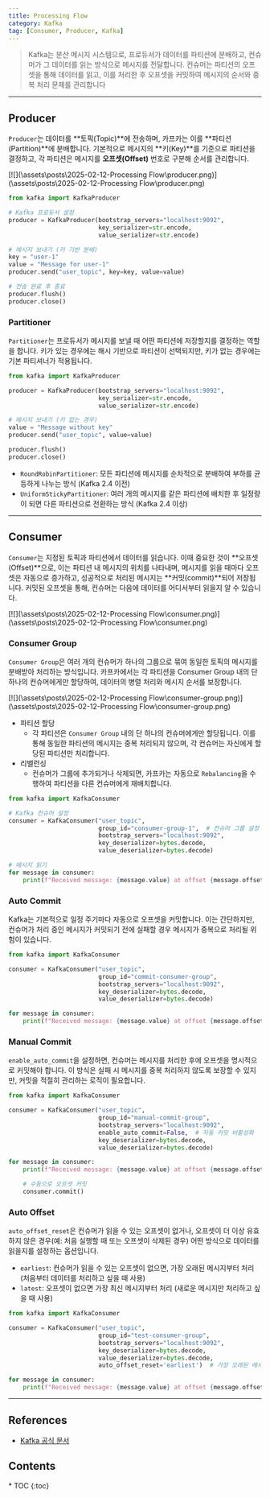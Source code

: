 ```yaml
---
title: Processing Flow
category: Kafka
tag: [Consumer, Producer, Kafka]
---
```


> Kafka는 분산 메시지 시스템으로, 프로듀서가 데이터를 파티션에 분배하고, 컨슈머가 그 데이터를 읽는 방식으로 메시지를 전달합니다. 컨슈머는 파티션의 오프셋을 통해 데이터를 읽고, 이를 처리한 후 오프셋을 커밋하여 메시지의 순서와 중복 처리 문제를 관리합니다

---

## Producer
`Producer`는 데이터를 **토픽(Topic)**에 전송하며, 카프카는 이를 **파티션(Partition)**에 분배합니다. 기본적으로 메시지의 **키(Key)**를 기준으로 파티션을 결정하고, 각 파티션은 메시지를 **오프셋(Offset)** 번호로 구분해 순서를 관리합니다.

[![](\assets\posts\2025-02-12-Processing Flow\producer.png)](\assets\posts\2025-02-12-Processing Flow\producer.png)

```python
from kafka import KafkaProducer

# Kafka 프로듀서 설정
producer = KafkaProducer(bootstrap_servers="localhost:9092",
                         key_serializer=str.encode,
                         value_serializer=str.encode)

# 메시지 보내기 (키 기반 분배)
key = "user-1"
value = "Message for user-1"
producer.send("user_topic", key=key, value=value)

# 전송 완료 후 종료
producer.flush()
producer.close()
```

### Partitioner
`Partitioner`는 프로듀서가 메시지를 보낼 때 어떤 파티션에 저장할지를 결정하는 역할을 합니다. 키가 있는 경우에는 해시 기반으로 파티션이 선택되지만, 키가 없는 경우에는 기본 파티셔너가 적용됩니다.

```python
from kafka import KafkaProducer

producer = KafkaProducer(bootstrap_servers="localhost:9092",
                         key_serializer=str.encode,
                         value_serializer=str.encode)

# 메시지 보내기 (키 없는 경우)
value = "Message without key"
producer.send("user_topic", value=value)

producer.flush()
producer.close()
```

- `RoundRobinPartitioner`: 모든 파티션에 메시지를 순차적으로 분배하여 부하를 균등하게 나누는 방식 (Kafka 2.4 이전)
- `UniformStickyPartitioner`: 여러 개의 메시지를 같은 파티션에 배치한 후 일정량이 되면 다른 파티션으로 전환하는 방식 (Kafka 2.4 이상)

---

## Consumer
`Consumer`는 지정된 토픽과 파티션에서 데이터를 읽습니다. 이때 중요한 것이 **오프셋(Offset)**으로, 이는 파티션 내 메시지의 위치를 나타내며, 메시지를 읽을 때마다 오프셋은 자동으로 증가하고, 성공적으로 처리된 메시지는 **커밋(commit)**되어 저장됩니다. 커밋된 오프셋을 통해, 컨슈머는 다음에 데이터를 어디서부터 읽을지 알 수 있습니다.

[![](\assets\posts\2025-02-12-Processing Flow\consumer.png)](\assets\posts\2025-02-12-Processing Flow\consumer.png)

### Consumer Group
`Consumer Group`은 여러 개의 컨슈머가 하나의 그룹으로 묶여 동일한 토픽의 메시지를 분배받아 처리하는 방식입니다. 카프카에서는 각 파티션을 Consumer Group 내의 단 하나의 컨슈머에게만 할당하여, 데이터의 병렬 처리와 메시지 순서를 보장합니다.

[![](\assets\posts\2025-02-12-Processing Flow\consumer-group.png)](\assets\posts\2025-02-12-Processing Flow\consumer-group.png)

- 파티션 할당
  - 각 파티션은 `Consumer Group` 내의 단 하나의 컨슈머에게만 할당됩니다. 이를 통해 동일한 파티션의 메시지는 중복 처리되지 않으며, 각 컨슈머는 자신에게 할당된 파티션만 처리합니다.
- 리밸런싱
  - 컨슈머가 그룹에 추가되거나 삭제되면, 카프카는 자동으로 `Rebalancing`을 수행하여 파티션을 다른 컨슈머에게 재배치합니다.

```python
from kafka import KafkaConsumer

# Kafka 컨슈머 설정
consumer = KafkaConsumer("user_topic",
                         group_id="consumer-group-1",  # 컨슈머 그룹 설정
                         bootstrap_servers="localhost:9092",
                         key_deserializer=bytes.decode,
                         value_deserializer=bytes.decode)

# 메시지 읽기
for message in consumer:
    print(f"Received message: {message.value} at offset {message.offset}")
```

### Auto Commit
Kafka는 기본적으로 일정 주기마다 자동으로 오프셋을 커밋합니다. 이는 간단하지만, 컨슈머가 처리 중인 메시지가 커밋되기 전에 실패할 경우 메시지가 중복으로 처리될 위험이 있습니다.

```python
from kafka import KafkaConsumer

consumer = KafkaConsumer("user_topic",
                         group_id="commit-consumer-group",
                         bootstrap_servers="localhost:9092",
                         key_deserializer=bytes.decode,
                         value_deserializer=bytes.decode)

for message in consumer:
    print(f"Received message: {message.value} at offset {message.offset}")
```

### Manual Commit
`enable_auto_commit`을 설정하면, 컨슈머는 메시지를 처리한 후에 오프셋을 명시적으로 커밋해야 합니다. 이 방식은 실패 시 메시지를 중복 처리하지 않도록 보장할 수 있지만, 커밋을 적절히 관리하는 로직이 필요합니다.

```python
from kafka import KafkaConsumer

consumer = KafkaConsumer("user_topic",
                         group_id="manual-commit-group",
                         bootstrap_servers="localhost:9092",
                         enable_auto_commit=False,  # 자동 커밋 비활성화
                         key_deserializer=bytes.decode,
                         value_deserializer=bytes.decode)

for message in consumer:
    print(f"Received message: {message.value} at offset {message.offset}")

    # 수동으로 오프셋 커밋
    consumer.commit()
```


### Auto Offset
`auto_offset_reset`은 컨슈머가 읽을 수 있는 오프셋이 없거나, 오프셋이 더 이상 유효하지 않은 경우(예: 처음 실행할 때 또는 오프셋이 삭제된 경우) 어떤 방식으로 데이터를 읽을지를 설정하는 옵션입니다. 

- `earliest`: 컨슈머가 읽을 수 있는 오프셋이 없으면, 가장 오래된 메시지부터 처리 (처음부터 데이터를 처리하고 싶을 때 사용)
- `latest`: 오프셋이 없으면 가장 최신 메시지부터 처리 (새로운 메시지만 처리하고 싶을 때 사용)

```python
from kafka import KafkaConsumer

consumer = KafkaConsumer("user_topic",
                         group_id="test-consumer-group",
                         bootstrap_servers="localhost:9092",
                         key_deserializer=bytes.decode,
                         value_deserializer=bytes.decode,
                         auto_offset_reset='earliest')  # 가장 오래된 메시지부터 처리

for message in consumer:
    print(f"Received message: {message.value} at offset {message.offset}")
```

---

## References
- [Kafka 공식 문서](https://kafka.apache.org/documentation/)

<nav class="post-toc" markdown="1">
  <h2>Contents</h2>
* TOC
{:toc}
</nav>
